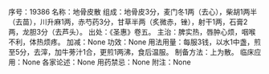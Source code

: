 序号：19386
名称：地骨皮散
组成：地骨皮3分，麦门冬1两（去心），柴胡1两半（去苗），川升麻1两，赤芍药3分，甘草半两（炙微赤，锉），射干1两，石膏2两，龙胆3分（去芦头）。
出处：《圣惠》卷五。
主治：脾实热，唇肿心烦，咽喉不利，体热烦疼。
加减：None
功效：None
用法用量：每服3钱，以水1中盏，煎至5分，去滓，加牛蒡汁1合，更煎1两沸，食后温服。
制备方法：上为散。
临床应用：None
各家论述：None
用药禁忌：None
附注：None
